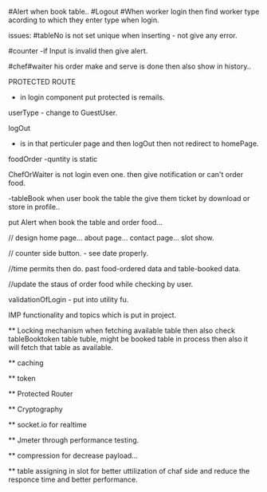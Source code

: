 #Alert when book table..
#Logout
#When worker login then find worker type acording to which they enter type when login.


issues:
#tableNo is not set unique when inserting - not give any error.




#counter
-if Input is invalid then give alert.

#chef#waiter 
his order make and serve is done then also show in history..

PROTECTED ROUTE 
- in login component put protected is remails.

userType - change to GuestUser.

logOut
- is in that perticuler page and then logOut then not redirect to homePage. 

foodOrder 
-quntity is static

ChefOrWaiter is not login even one.
then give notification or can't order food.

-tableBook
when user book the table the give them ticket by download or store in profile..

put Alert when book the table and order food...



// design 
home page...
about page...
contact page...
slot show.

// counter side button.
    - see date properly. 


//time permits then do.
    past food-ordered data and table-booked data. 


//update the staus of order food while checking by user.


validationOfLogin - put into utility fu.


IMP functionality and topics which is put in project.

** Locking mechanism
when fetching available table then also check tableBooktoken table tuble, might be booked table in process then also it will fetch that table as available.

** caching

** token

** Protected Router

** Cryptography
 
** socket.io for realtime

** Jmeter through performance testing.

** compression for decrease payload...

** table assigning in slot for better uttilization of chaf side and reduce the responce time and better performance.



